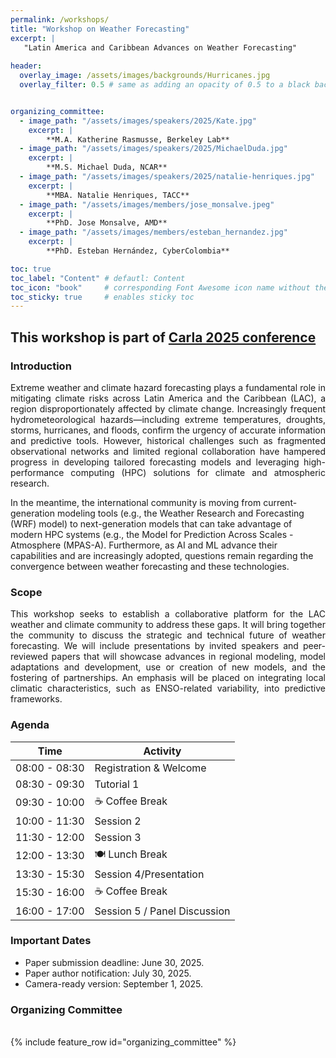 ```yaml
---
permalink: /workshops/
title: "Workshop on Weather Forecasting"
excerpt: |
   "Latin America and Caribbean Advances on Weather Forecasting"
  
header:
  overlay_image: /assets/images/backgrounds/Hurricanes.jpg
  overlay_filter: 0.5 # same as adding an opacity of 0.5 to a black background


organizing_committee: 
  - image_path: "/assets/images/speakers/2025/Kate.jpg"
    excerpt: |
        **M.A. Katherine Rasmusse, Berkeley Lab**
  - image_path: "/assets/images/speakers/2025/MichaelDuda.jpg"
    excerpt: |
        **M.S. Michael Duda, NCAR**
  - image_path: "/assets/images/speakers/2025/natalie-henriques.jpg"
    excerpt: |
        **MBA. Natalie Henriques, TACC**
  - image_path: "/assets/images/members/jose_monsalve.jpeg"
    excerpt: |
        **PhD. Jose Monsalve, AMD**
  - image_path: "/assets/images/members/esteban_hernandez.jpg"
    excerpt: |
        **PhD. Esteban Hernández, CyberColombia**

toc: true
toc_label: "Content" # defautl: Content
toc_icon: "book"     # corresponding Font Awesome icon name without the "fa" prefix
toc_sticky: true     # enables sticky toc           
---
```


## This workshop is part of [Carla 2025 conference](https://carlaconference.org/)

### Introduction

<p style="text-align: justify; text-justify: inter-word;">Extreme weather and climate hazard forecasting plays a fundamental role in mitigating climate risks across Latin America and the Caribbean (LAC), a region disproportionately affected by climate change. Increasingly frequent hydrometeorological hazards—including extreme temperatures, droughts, storms, hurricanes, and floods, confirm the urgency of accurate information and predictive tools. However, historical challenges such as fragmented observational networks and limited regional collaboration have hampered progress in developing tailored forecasting models and leveraging high-performance computing (HPC) solutions for climate and atmospheric research.

In the meantime, the international community is moving from current-generation modeling tools (e.g., the Weather Research and Forecasting (WRF) model) to next-generation models that can take advantage of modern HPC systems (e.g., the Model for Prediction Across Scales - Atmosphere (MPAS-A). Furthermore, as AI and ML advance their capabilities and are increasingly adopted, questions remain regarding the convergence between weather forecasting and these technologies.
</p>


### Scope

<p style="text-align: justify; text-justify: inter-word;"> This workshop seeks to establish a collaborative platform for the LAC weather and climate community to address these gaps. It will bring together the community to discuss the strategic and technical future of weather forecasting. We will include presentations by invited speakers and peer-reviewed papers that will showcase advances in regional modeling, model adaptations and development, use or creation of new models, and the fostering of partnerships. An emphasis will be placed on integrating local climatic characteristics, such as ENSO-related variability, into predictive frameworks.
</p>

### Agenda 

| Time          | Activity                      |
|---------------|-------------------------------|
| 08:00 - 08:30 | Registration & Welcome        |
| 08:30 - 09:30 | Tutorial 1                    |
| 09:30 - 10:00 | ☕ Coffee Break                |
| 10:00 - 11:30 | Session 2                     |
| 11:30 - 12:00 | Session 3                     |
| 12:00 - 13:30 | 🍽️ Lunch Break                |
| 13:30 - 15:30 | Session 4/Presentation                  |
| 15:30 - 16:00 | ☕ Coffee Break                |
| 16:00 - 17:00 | Session 5 / Panel Discussion  |


### Important Dates

- Paper submission deadline: June 30, 2025.
- Paper author notification: July 30, 2025.
- Camera-ready version: September 1, 2025.


### Organizing Committee
<br>
{% include feature_row id="organizing_committee" %}
